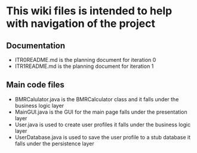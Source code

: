 # This wiki files is intended to help with navigation of the project

## Documentation
 - ITR0README.md is the planning document for iteration 0
 - ITR1README.md is the planning document for iteration 1

## Main code files
 - BMRCalulator.java is the BMRCalculator class and it falls under the business logic layer
 - MainGUI.java is the GUI for the main page falls under the presentation layer
 - User.java is used to create user profiles it falls under the business logic layer
 - UserDatabase.java is used to save the user profile to a stub database it falls under the persistence layer
